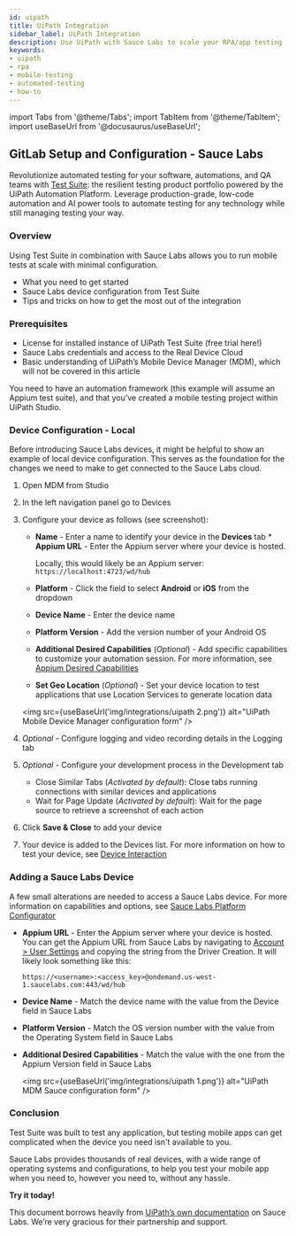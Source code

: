 ```yaml
---
id: uipath
title: UiPath Integration
sidebar_label: UiPath Integration
description: Use UiPath with Sauce Labs to scale your RPA/app testing
keywords:
- uipath
- rpa
- mobile-testing
- automated-testing
- how-to
---
```


import Tabs from '@theme/Tabs';
import TabItem from '@theme/TabItem';
import useBaseUrl from '@docusaurus/useBaseUrl';

## GitLab Setup and Configuration - Sauce Labs

Revolutionize automated testing for your software, automations, and QA teams with [Test Suite](https://www.uipath.com/solutions/department/enterprise-test-suite): the resilient testing product portfolio powered by the UiPath Automation Platform. Leverage production-grade, low-code automation and AI power tools to automate testing for any technology while still managing testing your way.

### Overview
Using Test Suite in combination with Sauce Labs allows you to run mobile tests at scale with minimal configuration.
* What you need to get started
* Sauce Labs device configuration from Test Suite
* Tips and tricks on how to get the most out of the integration

### Prerequisites
* License for installed instance of UiPath Test Suite (free trial here!)
* Sauce Labs credentials and access to the Real Device Cloud
* Basic understanding of UiPath’s Mobile Device Manager (MDM), which will not be covered in this article

You need to have an automation framework (this example will assume an Appium test suite), and that you’ve created a mobile testing project within UiPath Studio.

### Device Configuration - Local
Before introducing Sauce Labs devices, it might be helpful to show an example of local device configuration. This serves as the foundation for the changes we need to make to get connected to the Sauce Labs cloud.

1. Open MDM from Studio

1. In the left navigation panel go to Devices

1. Configure your device as follows (see screenshot):
   * **Name** - Enter a name to identify your device in the **Devices** tab   * **Appium URL** - Enter the Appium server where your device is hosted. 

       Locally, this would likely be an Appium server: ``https://localhost:4723/wd/hub``

   * **Platform** - Click the field to select **Android** or **iOS** from the dropdown
   * **Device Name** - Enter the device name
   * **Platform Version** - Add the version number of your Android OS
   * **Additional Desired Capabilities** (_Optional_) - Add specific capabilities to customize your automation session. For more information, see [Appium Desired Capabilities](http://appium.io/docs/en/writing-running-appium/caps/#appium-desired-capabilities)
   * **Set Geo Location** (_Optional_) - Set your device location to test applications that use Location Services to generate location data
   
   <img src={useBaseUrl('img/integrations/uipath 2.png')} alt="UiPath Mobile Device Manager configuration form" />

1. *Optional* - Configure logging and video recording details in the Logging tab

1. *Optional* - Configure your development process in the Development tab
   * Close Similar Tabs (*Activated by default*): Close tabs running connections with similar devices and applications
   * Wait for Page Update (*Activated by default*): Wait for the page source to retrieve a screenshot of each action
1. Click **Save & Close** to add your device
1. Your device is added to the Devices list. For more information on how to test your device, see [Device Interaction](https://docs.uipath.com/test-suite/docs/device-interaction)

### Adding a Sauce Labs Device
A few small alterations are needed to access a Sauce Labs device. For more information on capabilities and options, see [Sauce Labs Platform Configurator](https://wiki.saucelabs.com/display/DOCS/Platform+Configurator#/)

* **Appium URL** - Enter the Appium server where your device is hosted. You can get the Appium URL from Sauce Labs by navigating to [Account > User Settings](https://app.saucelabs.com/user-settings) and copying the string from the Driver Creation. It will likely look something like this:

    ``https://<username>:<access_key>@ondemand.us-west-1.saucelabs.com:443/wd/hub``

* **Device Name** - Match the device name with the value from the Device field in Sauce Labs
* **Platform Version** - Match the OS version number with the value from the Operating System field in Sauce Labs
* **Additional Desired Capabilities** - Match the value with the one from the Appium Version field in Sauce Labs

  <img src={useBaseUrl('img/integrations/uipath 1.png')} alt="UiPath MDM Sauce configuration form" />

### Conclusion
Test Suite was built to test any application, but testing mobile apps can get complicated when the device you need isn't available to you.

Sauce Labs provides thousands of real devices, with a wide range of operating systems and configurations, to help you test your mobile app when you need to, however you need to, without any hassle.

**Try it today!**

This document borrows heavily from [UiPath’s own documentation](https://docs.uipath.com/test-suite/docs/cloud-devices#adding-cloud-device) on Sauce Labs. We’re very gracious for their partnership and support.


